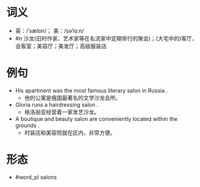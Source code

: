 # 词义
- 英：/ˈsælɒn/； 美：/səˈlɑːn/
- #n 沙龙(旧时作家、艺术家等在名流家中定期举行的聚会)；(大宅中的)客厅，会客室；美容厅；美发厅；高级服装店
# 例句
- His apartment was the most famous literary salon in Russia .
	- 他的公寓是俄国最著名的文学沙龙会所。
- Gloria runs a hairdressing salon .
	- 格洛丽亚经营着一家发艺沙龙。
- A boutique and beauty salon are conveniently located within the grounds .
	- 时装店和美容院就在区内，非常方便。
# 形态
- #word_pl salons
